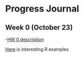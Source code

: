 # Progress Journal



## Week 0 (October 23)

-[HW 0 description](files/IE582_Fall20_Homework_0.pdf)

[Here](files/example_homework_0.html) is interesting R examples


